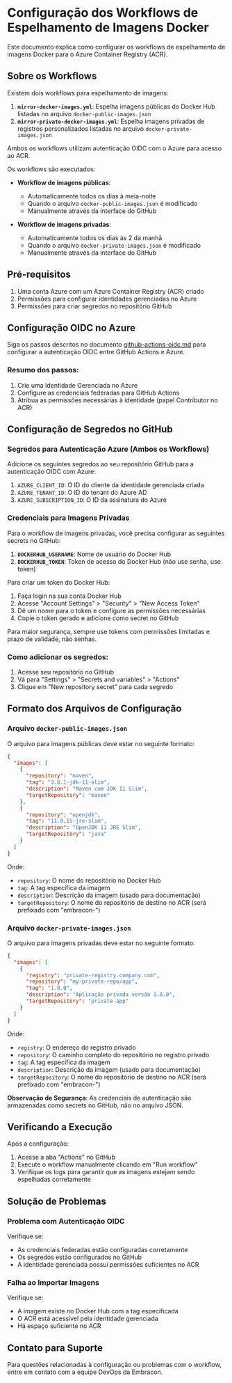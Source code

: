 # Configuração dos Workflows de Espelhamento de Imagens Docker

Este documento explica como configurar os workflows de espelhamento de imagens Docker para o Azure Container Registry (ACR).

## Sobre os Workflows

Existem dois workflows para espelhamento de imagens:

1. **`mirror-docker-images.yml`**: Espelha imagens públicas do Docker Hub listadas no arquivo `docker-public-images.json`
2. **`mirror-private-docker-images.yml`**: Espelha imagens privadas de registros personalizados listadas no arquivo `docker-private-images.json`

Ambos os workflows utilizam autenticação OIDC com o Azure para acesso ao ACR. 

Os workflows são executados:
- **Workflow de imagens públicas**:
  - Automaticamente todos os dias à meia-noite
  - Quando o arquivo `docker-public-images.json` é modificado
  - Manualmente através da interface do GitHub

- **Workflow de imagens privadas**:
  - Automaticamente todos os dias às 2 da manhã
  - Quando o arquivo `docker-private-images.json` é modificado
  - Manualmente através da interface do GitHub

## Pré-requisitos

1. Uma conta Azure com um Azure Container Registry (ACR) criado
2. Permissões para configurar identidades gerenciadas no Azure
3. Permissões para criar segredos no repositório GitHub

## Configuração OIDC no Azure

Siga os passos descritos no documento [github-actions-oidc.md](../oidc/github-actions-oidc.md) para configurar a autenticação OIDC entre GitHub Actions e Azure.

### Resumo dos passos:

1. Crie uma Identidade Gerenciada no Azure
2. Configure as credenciais federadas para GitHub Actions
3. Atribua as permissões necessárias à identidade (papel Contributor no ACR)

## Configuração de Segredos no GitHub

### Segredos para Autenticação Azure (Ambos os Workflows)

Adicione os seguintes segredos ao seu repositório GitHub para a autenticação OIDC com Azure:

1. `AZURE_CLIENT_ID`: O ID do cliente da identidade gerenciada criada
2. `AZURE_TENANT_ID`: O ID do tenant do Azure AD
3. `AZURE_SUBSCRIPTION_ID`: O ID da assinatura do Azure

### Credenciais para Imagens Privadas

Para o workflow de imagens privadas, você precisa configurar as seguintes secrets no GitHub:

1. **`DOCKERHUB_USERNAME`**: Nome de usuário do Docker Hub
2. **`DOCKERHUB_TOKEN`**: Token de acesso do Docker Hub (não use senha, use token)

Para criar um token do Docker Hub:
1. Faça login na sua conta Docker Hub
2. Acesse "Account Settings" > "Security" > "New Access Token"
3. Dê um nome para o token e configure as permissões necessárias
4. Copie o token gerado e adicione como secret no GitHub

Para maior segurança, sempre use tokens com permissões limitadas e prazo de validade, não senhas.

### Como adicionar os segredos:

1. Acesse seu repositório no GitHub
2. Vá para "Settings" > "Secrets and variables" > "Actions"
3. Clique em "New repository secret" para cada segredo

## Formato dos Arquivos de Configuração

### Arquivo `docker-public-images.json`

O arquivo para imagens públicas deve estar no seguinte formato:

```json
{
  "images": [
    {
      "repository": "maven",
      "tag": "3.8.1-jdk-11-slim",
      "description": "Maven com JDK 11 Slim",
      "targetRepository": "maven"
    },
    {
      "repository": "openjdk",
      "tag": "11.0.15-jre-slim",
      "description": "OpenJDK 11 JRE Slim",
      "targetRepository": "java"
    }
  ]
}
```

Onde:
- `repository`: O nome do repositório no Docker Hub
- `tag`: A tag específica da imagem
- `description`: Descrição da imagem (usado para documentação)
- `targetRepository`: O nome do repositório de destino no ACR (será prefixado com "embracon-")

### Arquivo `docker-private-images.json`

O arquivo para imagens privadas deve estar no seguinte formato:

```json
{
  "images": [
    {
      "registry": "private-registry.company.com",
      "repository": "my-private-repo/app",
      "tag": "1.0.0",
      "description": "Aplicação privada versão 1.0.0",
      "targetRepository": "private-app"
    }
  ]
}
```

Onde:
- `registry`: O endereço do registro privado
- `repository`: O caminho completo do repositório no registro privado
- `tag`: A tag específica da imagem
- `description`: Descrição da imagem (usado para documentação)
- `targetRepository`: O nome do repositório de destino no ACR (será prefixado com "embracon-")

**Observação de Segurança**: As credenciais de autenticação são armazenadas como secrets no GitHub, não no arquivo JSON.

## Verificando a Execução

Após a configuração:

1. Acesse a aba "Actions" no GitHub
2. Execute o workflow manualmente clicando em "Run workflow"
3. Verifique os logs para garantir que as imagens estejam sendo espelhadas corretamente

## Solução de Problemas

### Problema com Autenticação OIDC

Verifique se:
- As credenciais federadas estão configuradas corretamente
- Os segredos estão configurados no GitHub
- A identidade gerenciada possui permissões suficientes no ACR

### Falha ao Importar Imagens

Verifique se:
- A imagem existe no Docker Hub com a tag especificada
- O ACR está acessível pela identidade gerenciada
- Há espaço suficiente no ACR

## Contato para Suporte

Para questões relacionadas à configuração ou problemas com o workflow, entre em contato com a equipe DevOps da Embracon.
